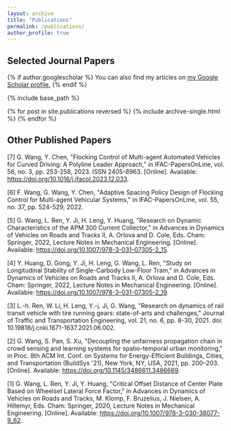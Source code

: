 ```yaml
---
layout: archive
title: "Publications"
permalink: /publications/
author_profile: true
---
```

## Selected Journal Papers

{% if author.googlescholar %}
  You can also find my articles on <u><a href="{{author.googlescholar}}">my Google Scholar profile</a>.</u>
{% endif %}

{% include base_path %}

{% for post in site.publications reversed %}
  {% include archive-single.html %}
{% endfor %}

## Other Published Papers
[7] G. Wang, Y. Chen, "Flocking Control of Multi-agent Automated Vehicles for Curved Driving: A Polyline Leader Approach," in IFAC-PapersOnLine, vol. 56, no. 3, pp. 253-258, 2023. ISSN 2405-8963. [Online]. Available: https://doi.org/10.1016/j.ifacol.2023.12.033.

[6] F. Wang, G. Wang, Y. Chen, "Adaptive Spacing Policy Design of Flocking Control for Multi-agent Vehicular Systems," in IFAC-PapersOnLine, vol. 55, no. 37, pp. 524-529, 2022.

[5] G. Wang, L. Ren, Y. Ji, H. Leng, Y. Huang, "Research on Dynamic Characteristics of the APM 300 Current Collector," in Advances in Dynamics of Vehicles on Roads and Tracks II, A. Orlova and D. Cole, Eds. Cham: Springer, 2022, Lecture Notes in Mechanical Engineering. [Online]. Available: https://doi.org/10.1007/978-3-031-07305-2_15.

[4] Y. Huang, D. Gong, Y. Ji, H. Leng, G. Wang, L. Ren, "Study on Longitudinal Stability of Single-Carbody Low-Floor Tram," in Advances in Dynamics of Vehicles on Roads and Tracks II, A. Orlova and D. Cole, Eds. Cham: Springer, 2022, Lecture Notes in Mechanical Engineering. [Online]. Available: https://doi.org/10.1007/978-3-031-07305-2_19.

[3] L.-h. Ren, W. Li, H. Leng, Y.-j. Ji, G. Wang, "Research on dynamics of rail transit vehicle with tire running gears: state-of-arts and challenges," Journal of Traffic and Transportation Engineering, vol. 21, no. 6, pp. 8-30, 2021. doi: 10.19818/j.cnki.1671-1637.2021.06.002.

[2] G. Wang, S. Pan, S. Xu, "Decoupling the unfairness propagation chain in crowd sensing and learning systems for spatio-temporal urban monitoring," in Proc. 8th ACM Int. Conf. on Systems for Energy-Efficient Buildings, Cities, and Transportation (BuildSys '21), New York, NY, USA, 2021, pp. 200–203. [Online]. Available: https://doi.org/10.1145/3486611.3486669.

[1] G. Wang, L. Ren, Y. Ji, Y. Huang, "Critical Offset Distance of Center Plate Based on Wheelset Lateral Force Factor," in Advances in Dynamics of Vehicles on Roads and Tracks, M. Klomp, F. Bruzelius, J. Nielsen, A. Hillemyr, Eds. Cham: Springer, 2020, Lecture Notes in Mechanical Engineering. [Online]. Available: https://doi.org/10.1007/978-3-030-38077-9_62.

